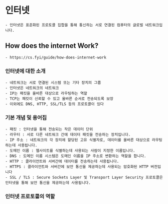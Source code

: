# 인터넷
    - 인터넷은 표준화된 프로토콜 집합을 통해 통신하는 서로 연결된 컴퓨터의 글로벌 네트워크입니다.

## How does the internet Work?
    - https://cs.fyi/guide/how-does-internet-work

### 인터넷에 대한 소개
    - 네트워크는 서로 연결된 시스템 또는 기타 장치의 그룹
    - 인터넷은 네트워크의 네트워크
    - IP는 패킷을 올바른 대상으로 라우팅하는 역할
    - TCP는 패킷이 신뢰할 수 있고 올바른 순서로 전송되도록 보장
    - 이외에도 DNS, HTTP, SSL/TLS 등의 프로토콜이 있다

### 기본 개념 및 용어집
    - 패킷 : 인터넷을 통해 전송되는 작은 데이터 단위
    - 라우터 : 서로 다른 네트워크 간에 데이터 패킷을 전송하는 장치입니다.
    - IP 주소 : 네트워크의 각 장치에 할당된 고유 식별자로, 데이터를 올바른 대상으로 라우팅하는데 사용됩니다.
    - 도메인 이름 : 웹사이트를 식별하는데 사용되는 사람이 지정한 이름입니다.
    - DNS : 도메인 이름 시스템은 도메인 이름을 IP 주소로 변환하는 역할을 합니다.
    - HTTP : 클라이언트와 서버간에 데이터를 전송하는데 사용됩니다.
    - HTTPS : 클라이언트와 서버간에 보안 통신을 제공하는데 사용되는 암호화된 HTTP 버전입니다
    - SSL / TLS : Secure Sockets Layer 및 Transport Layer Security 프로토콜은 인터넷을 통해 보안 통신을 제공하는데 사용됩니다.

### 인터넷 프로토콜의 역할